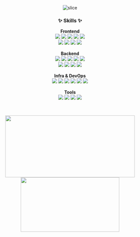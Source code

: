 <div align="center">
  <!-- 타이틀 -->
  <div>
    <img src="https://capsule-render.vercel.app/api?type=slice&color=auto&height=200&text=RYUJI&fontAlign=70&rotate=13&fontAlignY=25&desc=Fullstack%20Developer%20creating%20solutions%20that%20make%20a%20difference.&descAlign=60&descAlignY=44" alt="slice" />
  </div>

  <!-- Skills -->
  <h3>✨ Skills ✨</h3>
  <!-- Frontend -->
  <div><b>Frontend</b></div>
  <div>
    <img src="https://img.shields.io/badge/React-20232a.svg?style=for-the-badge&logo=react&logoColor=61DAFB" />
    <img src="https://img.shields.io/badge/Next.js-000?logo=nextdotjs&logoColor=fff&style=for-the-badge" />
    <img src="https://img.shields.io/badge/TypeScript-007ACC.svg?style=for-the-badge&logo=typescript&logoColor=white" />
    <img src="https://img.shields.io/badge/styled--components-DB7093?style=for-the-badge&logo=styled-components&logoColor=white" />
    <img src="https://img.shields.io/badge/Tailwind_CSS-38B2AC?style=for-the-badge&logo=tailwind-css&logoColor=white" />
  </div>
  <div>
    <img src="https://img.shields.io/badge/Zustand-000?style=for-the-badge&logo=zustand&logoColor=white" />
    <img src="https://img.shields.io/badge/React%20Query-FF4154?style=for-the-badge&logo=react-query&logoColor=white" />
    <img src="https://img.shields.io/badge/zod-3E67B1?style=for-the-badge&logo=zod&logoColor=white" />
    <img src="https://img.shields.io/badge/shadcn/ui-000000?style=for-the-badge&logo=shadcnui&logoColor=white" />
  </div>
  <br/>
  
  <!-- Backend -->
  <div><b>Backend</b></div>
  <div>
    <img src="https://img.shields.io/badge/Node.js-5FA04E.svg?style=for-the-badge&logo=node.js&logoColor=white" />
    <img src="https://img.shields.io/badge/Express.js-404d59.svg?style=for-the-badge&logo=express&logoColor=61DAFB" />
    <img src="https://img.shields.io/badge/NestJS-E0234E.svg?style=for-the-badge&logo=nestjs&logoColor=white" />
    <img src="https://img.shields.io/badge/PostgreSQL-316192.svg?style=for-the-badge&logo=postgresql&logoColor=white" />
    <img src="https://img.shields.io/badge/MongoDB-4ea94b.svg?style=for-the-badge&logo=mongodb&logoColor=white" />
  </div>
  <div>
    <img src="https://img.shields.io/badge/Redis-DC382D.svg?style=for-the-badge&logo=redis&logoColor=white" />
    <img src="https://img.shields.io/badge/JWT-black?style=for-the-badge&logo=jsonwebtokens&logoColor=white" />
    <img src="https://img.shields.io/badge/Swagger-85EA2D?style=for-the-badge&logo=swagger&logoColor=black" />
    <img src="https://img.shields.io/badge/Socket.IO-010101?style=for-the-badge&logo=socket.io&logoColor=white" />
  </div>
  <br/>

  <!-- Infra / DevOps -->
  <div><b>Infra & DevOps</b></div>
  <div>
    <img src="https://img.shields.io/badge/Docker-2496ED.svg?style=for-the-badge&logo=docker&logoColor=white" />
    <img src="https://img.shields.io/badge/GitHub%20Actions-2088FF?style=for-the-badge&logo=githubactions&logoColor=white" />
    <img src="https://img.shields.io/badge/Nginx-009639?style=for-the-badge&logo=nginx&logoColor=white" />
    <img src="https://img.shields.io/badge/AWS%20EC2-FF9900?style=for-the-badge&logo=amazonaws&logoColor=white" />
    <img src="https://img.shields.io/badge/AWS%20Route%2053-FF9900?style=for-the-badge&logo=amazonaws&logoColor=white" />
    <img src="https://img.shields.io/badge/AWS%20CloudFront-232F3E?style=for-the-badge&logo=amazonaws&logoColor=white" />
  </div>
  <br/>
  
  <!-- Tools -->
  <div><b>Tools</b><div>
  <div>
    <img src="https://img.shields.io/badge/Notion-F3F3F3.svg?style=for-the-badge&logo=notion&logoColor=black" />
    <img src="https://img.shields.io/badge/Figma-F24E1E.svg?style=for-the-badge&logo=figma&logoColor=white" />
    <img src="https://img.shields.io/badge/Slack-4A154B?style=for-the-badge&logo=slack&logoColor=white" />
    <img src="https://img.shields.io/badge/linear-5E6AD2?style=for-the-badge&logo=linear&logoColor=white" />
  </div>

  <!-- GitHub Stats -->
  <br /><br />
  <a href="https://github-readme-stats.vercel.app/api?username=ryuji-dev&show_icons=true&theme=tokyonight">
    <img width=420 height=200 align="center" src="https://github-readme-stats.vercel.app/api?username=ryuji-dev&show_icons=true&theme=tokyonight" />
  </a>
  <a href="https://github.com/ryuji-dev/convoychat">
    <img width=320 height=176 align="center" src="https://github-readme-stats.vercel.app/api/top-langs?username=ryuji-dev&layout=compact&langs_count=8&card_width=320&theme=tokyonight" />
  </a>
</div>
